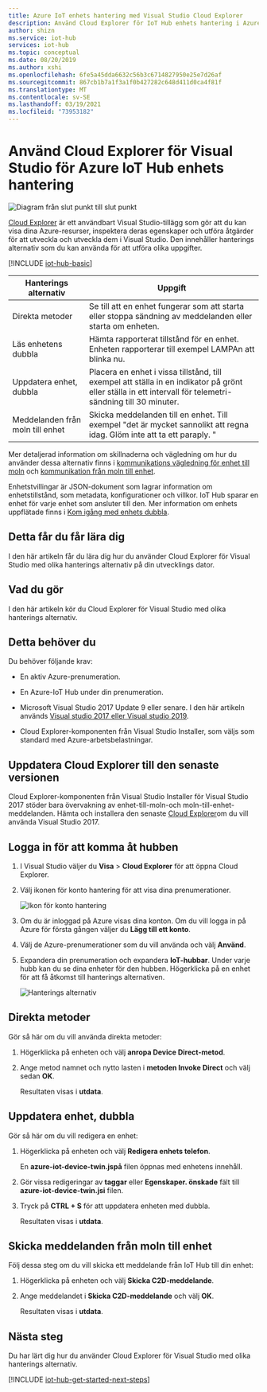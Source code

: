 ```yaml
---
title: Azure IoT enhets hantering med Visual Studio Cloud Explorer
description: Använd Cloud Explorer för IoT Hub enhets hantering i Azure för Azure enhets hantering, med de direkta metoderna och de dubbla alternativen för önskade egenskaper för hantering.
author: shizn
ms.service: iot-hub
services: iot-hub
ms.topic: conceptual
ms.date: 08/20/2019
ms.author: xshi
ms.openlocfilehash: 6fe5a45dda6632c56b3c6714827950e25e7d26af
ms.sourcegitcommit: 867cb1b7a1f3a1f0b427282c648d411d0ca4f81f
ms.translationtype: MT
ms.contentlocale: sv-SE
ms.lasthandoff: 03/19/2021
ms.locfileid: "73953182"
---
```

# <a name="use-cloud-explorer-for-visual-studio-for-azure-iot-hub-device-management"></a>Använd Cloud Explorer för Visual Studio för Azure IoT Hub enhets hantering

![Diagram från slut punkt till slut punkt](media/iot-hub-device-management-visual-studio/iot-e2e-simple.png)

[Cloud Explorer](https://marketplace.visualstudio.com/items?itemName=ms-azuretools.CloudExplorerForVS) är ett användbart Visual Studio-tillägg som gör att du kan visa dina Azure-resurser, inspektera deras egenskaper och utföra åtgärder för att utveckla och utveckla dem i Visual Studio. Den innehåller hanterings alternativ som du kan använda för att utföra olika uppgifter.

[!INCLUDE [iot-hub-basic](../../includes/iot-hub-basic-whole.md)]

| Hanterings alternativ          | Uppgift                    |
|----------------------------|--------------------------------|
| Direkta metoder             | Se till att en enhet fungerar som att starta eller stoppa sändning av meddelanden eller starta om enheten.                                        |
| Läs enhetens dubbla           | Hämta rapporterat tillstånd för en enhet. Enheten rapporterar till exempel LAMPAn att blinka nu.                                    |
| Uppdatera enhet, dubbla         | Placera en enhet i vissa tillstånd, till exempel att ställa in en indikator på grönt eller ställa in ett intervall för telemetri-sändning till 30 minuter.         |
| Meddelanden från moln till enhet   | Skicka meddelanden till en enhet. Till exempel "det är mycket sannolikt att regna idag. Glöm inte att ta ett paraply. "              |

Mer detaljerad information om skillnaderna och vägledning om hur du använder dessa alternativ finns i [kommunikations vägledning för enhet till moln](iot-hub-devguide-d2c-guidance.md) och [kommunikation från moln till enhet](iot-hub-devguide-c2d-guidance.md).

Enhetstvillingar är JSON-dokument som lagrar information om enhetstillstånd, som metadata, konfigurationer och villkor. IoT Hub sparar en enhet för varje enhet som ansluter till den. Mer information om enhets uppflätade finns i [Kom igång med enhets dubbla](iot-hub-node-node-twin-getstarted.md).

## <a name="what-you-learn"></a>Detta får du får lära dig

I den här artikeln får du lära dig hur du använder Cloud Explorer för Visual Studio med olika hanterings alternativ på din utvecklings dator.

## <a name="what-you-do"></a>Vad du gör

I den här artikeln kör du Cloud Explorer för Visual Studio med olika hanterings alternativ.

## <a name="what-you-need"></a>Detta behöver du

Du behöver följande krav:

- En aktiv Azure-prenumeration.

- En Azure-IoT Hub under din prenumeration.

- Microsoft Visual Studio 2017 Update 9 eller senare. I den här artikeln används [Visual studio 2017 eller Visual studio 2019](https://www.visualstudio.com/vs/).

- Cloud Explorer-komponenten från Visual Studio Installer, som väljs som standard med Azure-arbetsbelastningar.

## <a name="update-cloud-explorer-to-latest-version"></a>Uppdatera Cloud Explorer till den senaste versionen

Cloud Explorer-komponenten från Visual Studio Installer för Visual Studio 2017 stöder bara övervakning av enhet-till-moln-och moln-till-enhet-meddelanden. Hämta och installera den senaste [Cloud Explorer](https://marketplace.visualstudio.com/items?itemName=ms-azuretools.CloudExplorerForVS)om du vill använda Visual Studio 2017.

## <a name="sign-in-to-access-your-hub"></a>Logga in för att komma åt hubben

1. I Visual Studio väljer du **Visa**  >  **Cloud Explorer** för att öppna Cloud Explorer.

1. Välj ikonen för konto hantering för att visa dina prenumerationer.

    ![Ikon för konto hantering](media/iot-hub-visual-studio-cloud-device-messaging/account-management-icon.png)

1. Om du är inloggad på Azure visas dina konton. Om du vill logga in på Azure för första gången väljer du **Lägg till ett konto**.

1. Välj de Azure-prenumerationer som du vill använda och välj **Använd**.

1. Expandera din prenumeration och expandera **IoT-hubbar**.  Under varje hubb kan du se dina enheter för den hubben. Högerklicka på en enhet för att få åtkomst till hanterings alternativen.

    ![Hanterings alternativ](media/iot-hub-device-management-visual-studio/management-options-vs2019.png)

## <a name="direct-methods"></a>Direkta metoder

Gör så här om du vill använda direkta metoder:

1. Högerklicka på enheten och välj **anropa Device Direct-metod**.

1. Ange metod namnet och nytto lasten i **metoden Invoke Direct** och välj sedan **OK**.

    Resultaten visas i **utdata**.

## <a name="update-device-twin"></a>Uppdatera enhet, dubbla

Gör så här om du vill redigera en enhet:

1. Högerklicka på enheten och välj **Redigera enhets telefon**.

   En **azure-iot-device-twin.jspå** filen öppnas med enhetens innehåll.

1. Gör vissa redigeringar av **taggar** eller **Egenskaper. önskade** fält till **azure-iot-device-twin.jsi** filen.

1. Tryck på **CTRL + S** för att uppdatera enheten med dubbla.

   Resultaten visas i **utdata**.

## <a name="send-cloud-to-device-messages"></a>Skicka meddelanden från moln till enhet

Följ dessa steg om du vill skicka ett meddelande från IoT Hub till din enhet:

1. Högerklicka på enheten och välj **Skicka C2D-meddelande**.

1. Ange meddelandet i **Skicka C2D-meddelande** och välj **OK**.

   Resultaten visas i **utdata**.

## <a name="next-steps"></a>Nästa steg

Du har lärt dig hur du använder Cloud Explorer för Visual Studio med olika hanterings alternativ.

[!INCLUDE [iot-hub-get-started-next-steps](../../includes/iot-hub-get-started-next-steps.md)]
